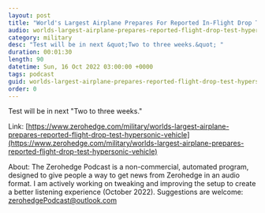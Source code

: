 ```yaml
---
layout: post
title: "World's Largest Airplane Prepares For Reported In-Flight Drop Test Of Hypersonic Vehicle"
audio: worlds-largest-airplane-prepares-reported-flight-drop-test-hypersonic-vehicle-0
category: military
desc: "Test will be in next &quot;Two to three weeks.&quot; "
duration: 00:01:30
length: 90
datetime: Sun, 16 Oct 2022 03:00:00 +0000
tags: podcast
guid: worlds-largest-airplane-prepares-reported-flight-drop-test-hypersonic-vehicle-0
order: 0
---
```

Test will be in next &quot;Two to three weeks.&quot; 

Link: [https://www.zerohedge.com/military/worlds-largest-airplane-prepares-reported-flight-drop-test-hypersonic-vehicle](https://www.zerohedge.com/military/worlds-largest-airplane-prepares-reported-flight-drop-test-hypersonic-vehicle)

About: The Zerohedge Podcast is a non-commercial, automated program, designed to give people a way to get news from Zerohedge in an audio format.  I am actively working on tweaking and improving the setup to create a better listening experience (October 2022).  Suggestions are welcome: [zerohedgePodcast@outlook.com](mailto:zerohedgePodcast@outlook.com)